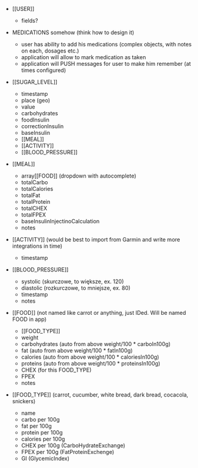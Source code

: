 - [[USER]]
	- fields?

- MEDICATIONS somehow (think how to design it)
	- user has ability to add his medications (complex objects, with notes on each, dosages etc.)
	- application will allow to mark medication as taken
	- application will PUSH messages for user to make him remember (at times configured)

- [[SUGAR_LEVEL]]
	- timestamp
	- place (geo)
	- value
	- carbohydrates
	- foodInsulin
	- correctionInsulin
	- baseInsulin
	- [[MEAL]]
	- [[ACTIVITY]]
	- [[BLOOD_PRESSURE]]

- [[MEAL]]
	- array[[FOOD]] (dropdown with autocomplete)
	- totalCarbo
	- totalCalories
	- totalFat
	- totalProtein
	- totalCHEX
	- totalFPEX
	- baseInsulinInjectinoCalculation
	- notes
	
- [[ACTIVITY]] (would be best to import from Garmin and write more integrations in time)
	- timestamp

- [[BLOOD_PRESSURE]]
	- systolic (skurczowe, to większe, ex. 120)
	- diastolic (rozkurczowe, to mniejsze, ex. 80)
	- timestamp
	- notes

- [[FOOD]] (not named like carrot or anything, just IDed. Will be named FOOD in app)
	- [[FOOD_TYPE]]
	- weight
	- carbohydrates (auto from above weight/100 * carboIn100g) 
	- fat (auto from above weight/100 * fatIn100g) 
	- calories (auto from above weight/100 * caloriesIn100g)
	- proteins (auto from above weight/100 * proteinsIn100g)
	- CHEX (for this FOOD_TYPE)
	- FPEX
	- notes

- [[FOOD_TYPE]] (carrot, cucumber, white bread, dark bread, cocacola, snickers)
	- name
	- carbo per 100g
	- fat per 100g
	- protein per 100g
	- calories per 100g
	- CHEX per 100g (CarboHydrateExchange)
	- FPEX per 100g (FatProteinExchenge)
	- GI (GlycemicIndex)


